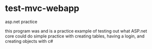 # test-mvc-webapp
asp.net practice

this program was and is a practice example of testing out what ASP.net core could do
simple practice with creating tables, having a login, and creating objects with c#
